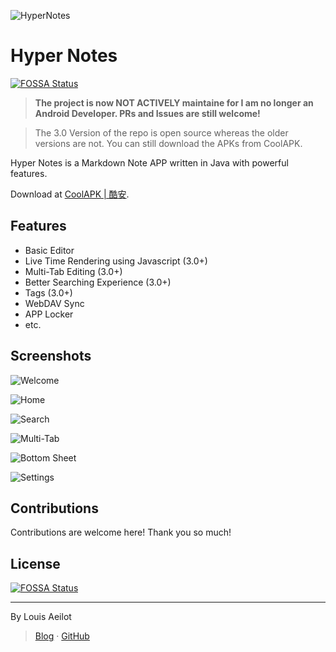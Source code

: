 ![HyperNotes](app/src/main/res/mipmap-xxxhdpi/ic_launcher_round.png)

# Hyper Notes

[![FOSSA Status](https://app.fossa.com/api/projects/git%2Bgithub.com%2Faeilot%2FDailyNotes.svg?type=shield)](https://app.fossa.com/projects/git%2Bgithub.com%2Faeilot%2FDailyNotes?ref=badge_shield)


> **The project is now NOT ACTIVELY maintaine for I am no longer an Android Developer. PRs and Issues are still welcome!**

> The 3.0 Version of the repo is open source whereas the older versions are not. You can still download the APKs from CoolAPK.

Hyper Notes is a Markdown Note APP written in Java with powerful features.

Download at [CoolAPK | 酷安](https://www.coolapk.com/apk/tk.louisstudio.daily_notes).

## Features

- Basic Editor
- Live Time Rendering using Javascript (3.0+)
- Multi-Tab Editing (3.0+)
- Better Searching Experience (3.0+)
- Tags (3.0+)
- WebDAV Sync
- APP Locker
- etc.

## Screenshots

![Welcome](img/img0.jpg)

![Home](img/img3.jpg)

![Search](img/img2.jpg)

![Multi-Tab](img/img1.jpg)

![Bottom Sheet](img/img4.jpg)

![Settings](img/img5.jpg)

## Contributions

Contributions are welcome here! Thank you so much!

## License

[![FOSSA Status](https://app.fossa.com/api/projects/git%2Bgithub.com%2Faeilot%2FDailyNotes.svg?type=large)](https://app.fossa.com/projects/git%2Bgithub.com%2Faeilot%2FDailyNotes?ref=badge_large)

---
By Louis Aeilot
> [Blog](https://aeilot.github.io) · [GitHub](https://www.github.com/aeilot)
